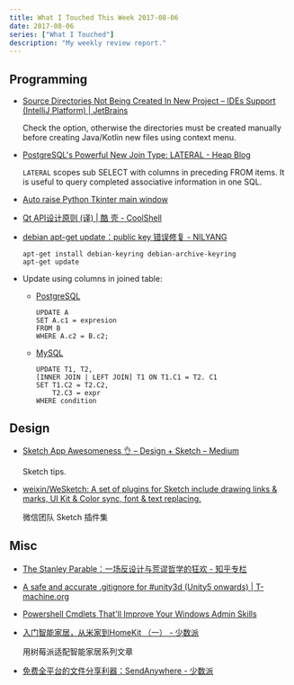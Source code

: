 ```yaml
---
title: What I Touched This Week 2017-08-06
date: 2017-08-06 
series: ["What I Touched"]
description: "My weekly review report."
---
```


## Programming

- [Source Directories Not Being Created In New Project – IDEs Support (IntelliJ Platform) | JetBrains](https://intellij-support.jetbrains.com/hc/en-us/community/posts/206806425-Source-Directories-Not-Being-Created-In-New-Project)

    Check the option, otherwise the directories must be created manually before creating Java/Kotlin new files using context menu.

- [PostgreSQL's Powerful New Join Type: LATERAL - Heap Blog](https://blog.heapanalytics.com/postgresqls-powerful-new-join-type-lateral/)

    `LATERAL` scopes sub SELECT with columns in preceding FROM items. It is useful to query completed associative information in one SQL.

- [Auto raise Python Tkinter main window](https://stackoverflow.com/a/37235492/667158)

- [Qt API设计原则 (译) | 酷 壳 - CoolShell](http://coolshell.cn/articles/18024.html)

- [debian apt-get update：public key 错误修复 - NILYANG](https://my.oschina.net/lxrm/blog/466837)

    ```
    apt-get install debian-keyring debian-archive-keyring
    apt-get update
    ```

- Update using columns in joined table:
    - [PostgreSQL](http://www.postgresqltutorial.com/postgresql-update-join/)

        ```
        UPDATE A
        SET A.c1 = expresion
        FROM B
        WHERE A.c2 = B.c2;
        ```

    - [MySQL](http://www.mysqltutorial.org/mysql-update-join/)

        ```
        UPDATE T1, T2,
        [INNER JOIN | LEFT JOIN] T1 ON T1.C1 = T2. C1
        SET T1.C2 = T2.C2, 
            T2.C3 = expr
        WHERE condition
        ```

<!--more-->

## Design

- [Sketch App Awesomeness 👌 – Design + Sketch – Medium](https://medium.com/sketch-app-sources/sketch-app-awesomeness-d6db04bf9ccb)

    Sketch tips.

- [weixin/WeSketch: A set of plugins for Sketch include drawing links & marks, UI Kit & Color sync, font & text replacing.](https://github.com/weixin/WeSketch)

    微信团队 Sketch 插件集

## Misc

- [The Stanley Parable：一场反设计与荒谬哲学的狂欢 - 知乎专栏](https://zhuanlan.zhihu.com/p/24265418?utm_content=bufferf48fc&utm_medium=social&utm_source=twitter.com&utm_campaign=buffer)

- [A safe and accurate .gitignore for #unity3d (Unity5 onwards) | T-machine.org](http://t-machine.org/index.php/2017/08/03/a-safe-and-accurate-gitignore-for-unity3d-unity5-onwards/)

- [Powershell Cmdlets That'll Improve Your Windows Admin Skills](http://www.makeuseof.com/tag/powershell-cmdlets-windows-admin/)

- [入门智能家居，从米家到HomeKit （一） - 少数派](https://sspai.com/post/39851)

    用树莓派适配智能家居系列文章

- [免费全平台的文件分享利器：SendAnywhere - 少数派](https://sspai.com/post/40047)
